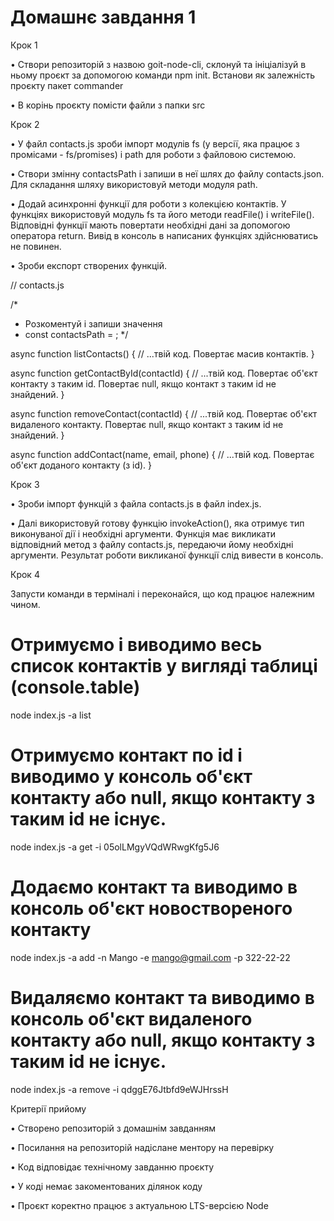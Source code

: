 # Домашнє завдання 1

Крок 1

• Створи репозиторій з назвою goit-node-cli, склонуй та ініціалізуй в ньому проєкт за допомогою команди npm init. Встанови як залежність проєкту пакет commander

• В корінь проєкту помісти файли з папки src



Крок 2



• У файл contacts.js зроби імпорт модулів fs (у версії, яка працює з промісами - fs/promises) і path для роботи з файловою системою.



• Створи змінну contactsPath і запиши в неї шлях до файлу contacts.json. Для складання шляху використовуй методи модуля path.



• Додай асинхронні функції для роботи з колекцією контактів. У функціях використовуй модуль fs та його методи readFile() і writeFile(). Відповідні функції мають повертати необхідні дані за допомогою оператора return. Вивід в консоль в написаних функціях здійснюватись не повинен.



• Зроби експорт створених функцій.



// contacts.js

/*
 * Розкоментуй і запиши значення
 * const contactsPath = ;
 */

async function listContacts() {
  // ...твій код. Повертає масив контактів.
}

async function getContactById(contactId) {
  // ...твій код. Повертає об'єкт контакту з таким id. Повертає null, якщо контакт з таким id не знайдений.
}

async function removeContact(contactId) {
  // ...твій код. Повертає об'єкт видаленого контакту. Повертає null, якщо контакт з таким id не знайдений.
}

async function addContact(name, email, phone) {
  // ...твій код. Повертає об'єкт доданого контакту (з id).
}



Крок 3



• Зроби імпорт функцій з файла contacts.js в файл index.js.



• Далі використовуй готову функцію invokeAction(), яка отримує тип виконуваної дії і необхідні аргументи. Функція має викликати відповідний метод з файлу contacts.js, передаючи йому необхідні аргументи. Результат роботи викликаної функції слід вивести в консоль.



Крок 4



Запусти команди в терміналі і переконайся, що код працює належним чином.



# Отримуємо і виводимо весь список контактів у вигляді таблиці (console.table)
node index.js -a list

# Отримуємо контакт по id і виводимо у консоль об'єкт контакту або null, якщо контакту з таким id не існує.
node index.js -a get -i 05olLMgyVQdWRwgKfg5J6

# Додаємо контакт та виводимо в консоль об'єкт новоствореного контакту
node index.js -a add -n Mango -e mango@gmail.com -p 322-22-22

# Видаляємо контакт та виводимо в консоль об'єкт видаленого контакту або null, якщо контакту з таким id не існує.
node index.js -a remove -i qdggE76Jtbfd9eWJHrssH



Критерії прийому



• Створено репозиторій з домашнім завданням



• Посилання на репозиторій надіслане ментору на перевірку



• Код відповідає технічному завданню проєкту



• У коді немає закоментованих ділянок коду



• Проєкт коректно працює з актуальною LTS-версією Node
